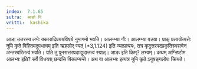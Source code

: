 ```yaml
---
index:  7.1.65
sutra:  आङो यि
vritti:  kashika 
---
```


आङः उत्तरस्य लभेः यकारादिप्रययविषये नुमागमो भवति। आलम्भ्या गौः। आलम्भ्या वडवा। प्राक् प्रत्ययोत्पत्तेः नुमि कृते विहितमदुपधत्वम् इति ऋहलोर् ण्यत् (*3,1.124) इति ण्यत्प्रत्ययः, तत्र कृदुत्तरपदप्रकृतिस्वरत्वेन अन्तस्वरितत्वं भवति। यति तु पुनरुत्तरपदाद्युदात्तत्वं स्यात्। आङः इति किम्? लभ्यम्। कथम् अग्निष्टोम आलभ्यः इति? सर्वे विधयश् छन्दसि विकल्प्यन्ते। अथ वा आलभ्यः इत्यत्र नुमि कृते ऽनुषङ्गलोपः क्रियते।

